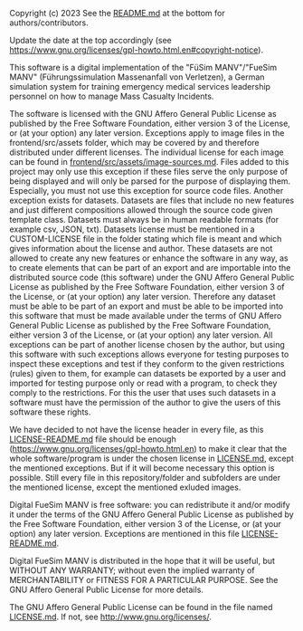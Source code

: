 Copyright (c) 2023 See the [README.md](README.md) at the bottom for authors/contributors.

Update the date at the top accordingly (see <https://www.gnu.org/licenses/gpl-howto.html.en#copyright-notice>).

This software is a digital implementation of the "FüSim MANV"/"FueSim MANV" (Führungssimulation Massenanfall von Verletzen), a German simulation system for training emergency medical services leadership personnel on how to manage Mass Casualty Incidents.

The software is licensed with the GNU Affero General Public License as published by
the Free Software Foundation, either version 3 of the License, or
(at your option) any later version.
Exceptions apply to image files in the frontend/src/assets folder, which may be covered by and therefore distributed under different licenses.
The individual license for each image can be found in [frontend/src/assets/image-sources.md](frontend/src/assets/image-sources.md). Files added to this project may only use this exception if these files serve the only purpose of being displayed and will only be parsed for the purpose of displaying them.
Especially, you must not use this exception for source code files.
Another exception exists for datasets. Datasets are files that include no new features and just different compositions allowed through the source code given template class. Datasets must always be in human readable formats (for example csv, JSON, txt). Datasets license must be mentioned in a CUSTOM-LICENSE file in the folder stating which file is meant and which gives information about the license and author. These datasets are not allowed to create any new features or enhance the software in any way, as to create elements that can be part of an export and are importable into the distributed source code (this software) under the GNU Affero General Public License as published by the Free Software Foundation, either version 3 of the License, or (at your option) any later version. Therefore any dataset must be able to be part of an export and must be able to be imported into this software that must be made available under the terms of GNU Affero General Public License as published by the Free Software Foundation, either version 3 of the License, or
(at your option) any later version.
All exceptions can be part of another license chosen by the author, but using this software with such exceptions allows everyone for testing purposes to inspect these exceptions and test if they conform to the given restrictions (rules) given to them, for example can datasets be exported by a user and imported for testing purpose only or read with a program, to check they comply to the restrictions. For this the user that uses such datasets in a software must have the permission of the author to give the users of this software these rights.

We have decided to not have the license header in every file, as this [LICENSE-README.md](LICENSE-README.md) file should be enough (<https://www.gnu.org/licenses/gpl-howto.html.en>) to make it clear that the whole software/program is under the chosen license in [LICENSE.md](LICENSE.md), except the mentioned exceptions. But if it will become necessary this option is possible. Still every file in this repository/folder and subfolders are under the mentioned license, except the mentioned exluded images.

Digital FueSim MANV is free software: you can redistribute it and/or modify
it under the terms of the GNU Affero General Public License as published by
the Free Software Foundation, either version 3 of the License, or
(at your option) any later version. Exceptions are mentioned in this file [LICENSE-README.md](LICENSE-README.md).

Digital FueSim MANV is distributed in the hope that it will be useful,
but WITHOUT ANY WARRANTY; without even the implied warranty of
MERCHANTABILITY or FITNESS FOR A PARTICULAR PURPOSE. See the
GNU Affero General Public License for more details.

The GNU Affero General Public License can be found in the file named [LICENSE.md](LICENSE.md). If not, see <http://www.gnu.org/licenses/>.
